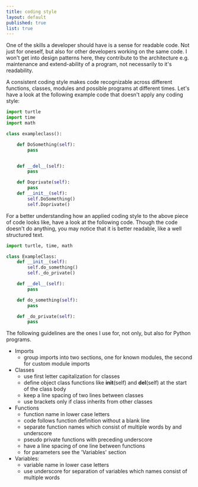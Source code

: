 ```yaml
---
title: coding style
layout: default
published: true
list: true
---
```

One of the skills a developer should have is a sense for readable code. Not just for oneself, but also for other developers working on the same code. I won't get into design patterns here, they contribute to the architecture e.g. maintenance and extend-ability of a program, not necessarily to it's readability.

A consistent coding style makes code recognizable across different functions, classes, modules and possible programs at different times. Let's have a look at the following example code that doesn't apply any coding style:

```python
import turtle
import time
import math

class exampleclass():

    def DoSomething(self):
        pass


    def __del__(self):
        pass

    def Doprivate(self):
        pass
    def __init__(self):
        self.DoSomething()
        self.Doprivate()
```

For a better understanding how an applied coding style to the above piece of code looks like, have a look at the following code. Though the code doesn't do anything, you may notice that it is better readable, like a well structured text.

```python
import turtle, time, math

class ExampleClass:
    def __init__(self):
        self.do_something()
        self._do_private()

    def __del__(self):
        pass

    def do_something(self):
        pass

    def _do_private(self):
        pass
```

The following guidelines are the ones I use for, not only, but also for Python programs.

* Imports
  * group imports into two sections, one for known modules, the second for custom module imports
* Classes
  * use first letter capitalization for classes
  * define object class functions like __init__(self) and __del__(self) at the start of the class body
  * keep a line spacing of two lines between classes
  * use brackets only if class inherits from other classes
* Functions
  * function name in lower case letters
  * code follows function definition without a blank line
  * separate function names which consist of multiple words by and underscore
  * pseudo private functions with preceding underscore
  * have a line spacing of one line between functions
  * for parameters see the 'Variables' section
* Variables:
  * variable name in lower case letters
  * use underscore for separation of variables which names consist of multiple words
